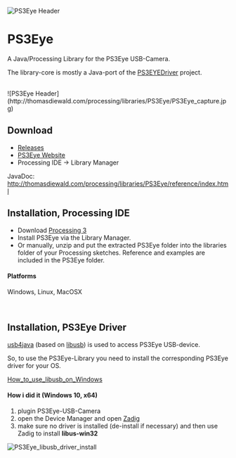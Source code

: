 ![PS3Eye Header](http://thomasdiewald.com/processing/libraries/PS3Eye/PS3Eye_header.jpg)

# PS3Eye
A Java/Processing Library for the PS3Eye USB-Camera.

The library-core is mostly a Java-port of the [PS3EYEDriver](https://github.com/inspirit/PS3EYEDriver) project.

<br>
![PS3Eye Header](http://thomasdiewald.com/processing/libraries/PS3Eye/PS3Eye_capture.jpg)


<br>

## Download
+ [Releases](https://github.com/diwi/PS3Eye/releases)
+ [PS3Eye Website](http://thomasdiewald.com/processing/libraries/PS3Eye/)
+ Processing IDE -> Library Manager

JavaDoc: http://thomasdiewald.com/processing/libraries/PS3Eye/reference/index.html

## Installation, Processing IDE

- Download [Processing 3](https://processing.org/download/?processing)
- Install PS3Eye via the Library Manager.
- Or manually, unzip and put the extracted PS3Eye folder into the libraries folder of your Processing sketches. Reference and examples are included in the PS3Eye folder. 

#### Platforms
Windows, Linux, MacOSX

<br>

## Installation, PS3Eye Driver

[usb4java](http://usb4java.org/) (based on [libusb](http://libusb.info/)) is used to access PS3Eye USB-device.

So, to use the PS3Eye-Library you need to install the corresponding PS3Eye driver for your OS.

[How_to_use_libusb_on_Windows](https://github.com/libusb/libusb/wiki/Windows#How_to_use_libusb_on_Windows)

#### How i did it (Windows 10, x64)
1) plugin PS3Eye-USB-Camera
2) open the Device Manager and open [Zadig](http://zadig.akeo.ie/)
3) make sure no driver is installed (de-install if necessary) and then use Zadig to install **libus-win32**

![PS3Eye_libusb_driver_install](http://thomasdiewald.com/processing/libraries/PS3Eye/PS3Eye_libusb_driver_install.jpg)

